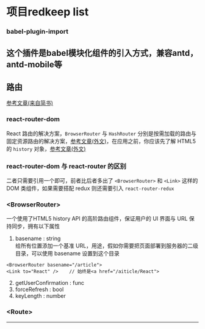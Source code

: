 # 项目redkeep list
### babel-plugin-import  
这个插件是babel模块化组件的引入方式，兼容antd，antd-mobile等
---
## 路由
[参考文章(来自简书)](http://www.jianshu.com/p/e3adc9b5f75c)

### react-router-dom
React 路由的解决方案，`BrowserRouter` 与 `HashRouter` 分别是按需加载的路由与固定资源路由的解决方案，[参考文章(外文)](https://medium.com/@pshrmn/a-simple-react-router-v4-tutorial-7f23ff27adf)，在应用之前，你应该先了解 HTML5 的 `history` 对象，[参考文章(外文)](https://medium.com/@pshrmn/a-little-bit-of-history-f245306f48dd)  

### react-router-dom 与 react-router 的区别
二者只需要引用一个即可，前者比后者多出了 `<BrowserRouter>` 和 `<Link>` 这样的 DOM 类组件，如果需要搭配 redux 则还需要引入 `react-router-redux`

### \<BrowserRouter>  
一个使用了HTML5 history API 的高阶路由组件，保证用户的 UI 界面与 URL 保持同步，拥有以下属性
1. basename : string  
给所有位置添加一个基准 URL，用途，假如你需要把页面部署到服务器的二级目录，可以使用 basename 设置到这个目录
```
<BrowserRouter basename="/article">
<Link to="React" />    // 始终是<a href="/aiticle/React">
```
2. getUserConfirmation : func
3. forceRefresh : bool
4. keyLength : number

### \<Route>

---
